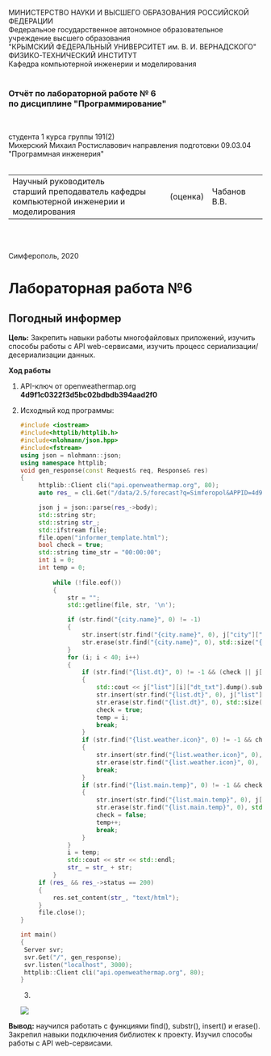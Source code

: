 МИНИСТЕРСТВО НАУКИ  И ВЫСШЕГО ОБРАЗОВАНИЯ РОССИЙСКОЙ ФЕДЕРАЦИИ  
Федеральное государственное автономное образовательное учреждение высшего образования  
"КРЫМСКИЙ ФЕДЕРАЛЬНЫЙ УНИВЕРСИТЕТ им. В. И. ВЕРНАДСКОГО"  
ФИЗИКО-ТЕХНИЧЕСКИЙ ИНСТИТУТ  
Кафедра компьютерной инженерии и моделирования
<br/><br/>

### Отчёт по лабораторной работе № 6<br/> по дисциплине "Программирование"

<br/>

студента 1 курса группы 191(2)  
Михерский Михаил Ростиславович
направления подготовки 09.03.04 "Программная инженерия"  
<br/>

<table>
<tr><td>Научный руководитель<br/> старший преподаватель кафедры<br/> компьютерной инженерии и моделирования</td>
<td>(оценка)</td>
<td>Чабанов В.В.</td>
</tr>
</table>

<br/><br/>

Симферополь, 2020







# Лабораторная работа №6 

## Погодный информер



**Цель:** Закрепить навыки работы многофайловых приложений, изучить способы работы с API web-сервисами, изучить процесс сериализации/десериализации данных.

**Ход работы**

1. API-ключ от openweathermap.org   **4d9f1c0322f3d5bc02bdbdb394aad2f0**

2. Исходный код программы:

   ```c++
   #include <iostream>
   #include<httplib/httplib.h>
   #include<nlohmann/json.hpp>
   #include<fstream>
   using json = nlohmann::json;
   using namespace httplib;
   void gen_response(const Request& req, Response& res)
   {
   		httplib::Client cli("api.openweathermap.org", 80);
   		auto res_ = cli.Get("/data/2.5/forecast?q=Simferopol&APPID=4d9f1c0322f3d5bc02bdbdb394aad2f0&units=metric");
   
   		json j = json::parse(res_->body);
   		std::string str; 
   		std::string str_;
   		std::ifstream file;
   		file.open("informer_template.html");
   		bool check = true;
   		std::string time_str = "00:00:00";
   		int i = 0;
   		int temp = 0;
   		
   			while (!file.eof())
   			{
   				str = "";
   				std::getline(file, str, '\n');
   
   				if (str.find("{city.name}", 0) != -1)
   				{
   					str.insert(str.find("{city.name}", 0), j["city"]["name"].dump());
   					str.erase(str.find("{city.name}", 0), std::size("{city.name}") - 1);
   				}
   				for (i; i < 40; i++)
   				{
   					if (str.find("{list.dt}", 0) != -1 && (check || j["list"][i]["dt_txt"].dump().substr(12, 8) == time_str))
   					{
   						std::cout << j["list"][i]["dt_txt"].dump().substr(12, 8) << std::endl;
   						str.insert(str.find("{list.dt}", 0), j["list"][i]["dt_txt"].dump().substr(1,10));
   						str.erase(str.find("{list.dt}", 0), std::size("{list.dt}") - 1);
   						check = true;
   						temp = i;
   						break;
   					}
   					if (str.find("{list.weather.icon}", 0) != -1 && check)
   					{
   						str.insert(str.find("{list.weather.icon}", 0), j["list"][i]["weather"][0]["icon"]);
   						str.erase(str.find("{list.weather.icon}", 0), std::size("{list.weather.icon}") - 1);
   						break;
   					}
   					if (str.find("{list.main.temp}", 0) != -1 && check)
   					{
   						str.insert(str.find("{list.main.temp}", 0), j["list"][i]["main"]["temp"].dump());
   						str.erase(str.find("{list.main.temp}", 0), std::size("{list.main.temp}") - 1);
   						check = false;
   						temp++;
   						break;	
   					}
   				}
   				i = temp;
   				std::cout << str << std::endl;
   				str_ = str_ + str;
   			}
   		if (res_ && res_->status == 200)
   		{
   			res.set_content(str_, "text/html");
   		}
   		file.close();
   }
   
   int main()
   {
   	Server svr;
   	svr.Get("/", gen_response);
   	svr.listen("localhost", 3000);
   	httplib::Client cli("api.openweathermap.org", 80);
   }
   
   ```

   3. 
   
   ![](https://raw.githubusercontent.com/M-850/Task.1_1/master/Lab_6/Weather%20in%20Simferopol.png)



**Вывод:** научился работать с функциями find(), substr(), insert() и erase(). Закрепил навыки подключения библиотек к проекту. Изучил способы работы  c API web-сервисами.